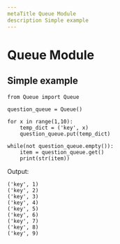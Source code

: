 ```yaml
---
metaTitle Queue Module
description Simple example
---
```


# Queue Module




## Simple example


```
from Queue import Queue
 
question_queue = Queue()

for x in range(1,10):
    temp_dict = ('key', x)
    question_queue.put(temp_dict)

while(not question_queue.empty()):
    item = question_queue.get()
    print(str(item))

```

Output:

```
('key', 1)
('key', 2)
('key', 3)
('key', 4)
('key', 5)
('key', 6)
('key', 7)
('key', 8)
('key', 9)

```

